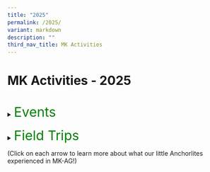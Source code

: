 ```yaml
---
title: "2025"
permalink: /2025/
variant: markdown
description: ""
third_nav_title: MK Activities
---
```

<h1>MK Activities - 2025</h1><br>
<details>
<summary><p style="font-size:30px; color:green; display:inline">Events</p></summary><br>
<details>
<summary><strong>World Water and Earth Day</strong></summary>
<div data-type="detailsContent" class="isomer-details-content">
	<table>
			<tbody><tr><td align="right" width="50%"><img src="/images/MK/2025_World%20Water%20and%20Earth%20Day/1.jpg" style="width:80%"></td><td align="left" width="50%"><img src="/images/MK/2025_World%20Water%20and%20Earth%20Day/2.jpg" style="width:80%"></td></tr>
			<tr><td align="right" width="50%"><img src="/images/MK/2025_World%20Water%20and%20Earth%20Day/3.jpg" style="width:80%">
        </td>
			<td valign="middle"><br><br>At MK@AG, our young learners recently took part in a meaningful celebration of both World Water Day and Earth Day, engaging in a variety of hands-on activities designed to deepen their understanding of environmental responsibility.<br><br>
To start, children were encouraged to bring their own water bottles from home. Throughout the day, they used the water they brought to wash their hands—such as after outdoor play or before snack time—highlighting the importance of conserving water in daily routines. This simple but effective activity helped students become more aware of how much water they use and how small changes can make a big difference.
				</td></tr>
				<tr>
        <td align="right" width="50%"><img src="/images/MK/2025_World%20Water%20and%20Earth%20Day/4.jpg" style="width:80%"></td>
        <td align="left" width="50%"><img src="/images/MK/2025_World%20Water%20and%20Earth%20Day/5.jpg" style="width:80%"></td>
    </tr>
		<tr><td align="right" width="50%"><img src="/images/MK/2025_World%20Water%20and%20Earth%20Day/6.jpg" style="width:80%">
        </td>
			<td valign="bottom"><br><br><br><br>In class, the children explored the impact of water wastage through an engaging and age-appropriate presentation prepared by their teacher. They also participated in a fun and interactive quiz that helped reinforce their learning and sparked thoughtful discussions among their peers.
</td></tr><tr><td align="right" width="50%"><img src="/images/MK/2025_World%20Water%20and%20Earth%20Day/7.jpg" style="width:80%"></td><td align="left" width="50%"><img src="/images/MK/2025_World%20Water%20and%20Earth%20Day/8.jpg" style="width:80%"></td></tr><tr><td align="right" width="50%"><img src="/images/MK/2025_World%20Water%20and%20Earth%20Day/10.jpg" style="width:80%"></td><td valign="middle" align="left" width="50%"><br><br>To further reflect on what they had learned, students took part in a creative activity where they drew pictures and wrote about the different ways they could help save water and care for our Earth. These reflections served as a personal commitment to being more mindful stewards of the planet. <br>It was a joyful and educational day filled with discovery, creativity, and a growing sense of environmental awareness. We are proud of our students for taking their first steps towards becoming responsible global citizens.
</td></tr>
<tr><td colspan="2"><img src="/images/MK/2025_World%20Water%20and%20Earth%20Day/9.jpg" style="width:80%">
</td></tr>
		</tbody></table>
<br>
</div>
</details>
<details>
<summary><strong>Parents' Day</strong></summary>
<div data-type="detailsContent" class="isomer-details-content">
<table>
			<tbody><tr><td align="right" width="50%"><img src="/images/MK/2025_Parents%20Day/1.jpg" style="width:80%"></td><td valign="middle"><br><br><br>On May 9th, the children of MK@AG came together in a joyful celebration of Parents' Day, a special occasion dedicated to honoring the love, care, and support of their parents. With enthusiasm and creativity, the children engaged in meaningful conversations about appreciating parents and engaged in art activities to bring home as gifts for their parents..</td></tr>
			<tr><td align="right" width="50%"><img src="/images/MK/2025_Parents%20Day/2.jpg" style="width:80%">
        </td>
			<td valign="middle"><img src="/images/MK/2025_Parents%20Day/4.jpg" style="width:80%">
				</td></tr>
				<tr>
        <td valign="bottom" align="left" width="50%"><br><br>Our K1 students poured their feelings into beautifully handcrafted cards, each one carefully decorated with personal touches. These cards were more than just art projects; they were sincere messages of gratitude, filled with love and warmth, showcasing the children's growing understanding of the importance of family and appreciation.</td>
        <td valign="bottom" align="left" width="50%"><img src="/images/MK/2025_Parents%20Day/3.jpg" style="width:80%"></td>
    </tr>	<tr><td colspan="2" width="100%">Meanwhile, the K2 students took a more hands-on approach by crafting vibrant 3D flowers as their tribute. Using their own handprints to form petals and colorful straws as stems, they created thoughtful and imaginative gifts. These handmade flowers were a symbol of their admiration and love, created with both joy and care as a way to honor their parents in a special and memorable way.
        </td>
			</tr>
		<tr><td align="right" width="50%"><img src="/images/MK/2025_Parents%20Day/5.jpg" style="width:80%">
        </td>
			<td><img src="/images/MK/2025_Parents%20Day/6.jpg" style="width:80%">
</td></tr><tr><td align="right" width="50%"><img src="/images/MK/2025_Parents%20Day/7.jpg" style="width:100%"></td><td align="left" width="50%"><img src="/images/MK/2025_Parents%20Day/8.jpg" style="width:100%"></td></tr>
				<tr><td colspan="2">The Parents' Day celebration at MK@AG not only fostered creativity and expression but also helped our young learners deepen their emotional connections and reflect on the value of gratitude. It was a heartwarming day filled with smiles, pride, and a shared sense of love.
</td></tr>
				<tr><td align="right" width="50%"><img src="/images/MK/2025_Parents%20Day/9.jpg" style="width:80%"></td><td valign="middle" align="left" width="50%"><img src="/images/MK/2025_Parents%20Day/10.jpg" style="width:80%">
</td></tr>
		</tbody></table>
<br>
</div></details>
	<details>
<summary><strong>Hari Raya Celebration</strong></summary>
<div data-type="detailsContent" class="isomer-details-content">
<table>
			<tbody><tr><td align="right" width="50%"><img src="/images/MK/2025_Parents%20Day/1.jpg" style="width:80%"></td><td valign="middle"><br><br><br>On May 9th, the children of MK@AG came together in a joyful celebration of Parents' Day, a special occasion dedicated to honoring the love, care, and support of their parents. With enthusiasm and creativity, the children engaged in meaningful conversations about appreciating parents and engaged in art activities to bring home as gifts for their parents..</td></tr>
			<tr><td align="right" width="50%"><img src="/images/MK/2025_Parents%20Day/2.jpg" style="width:80%">
        </td>
			<td valign="middle"><img src="/images/MK/2025_Parents%20Day/4.jpg" style="width:80%">
				</td></tr>
				<tr>
        <td valign="bottom" align="left" width="50%"><br><br>Our K1 students poured their feelings into beautifully handcrafted cards, each one carefully decorated with personal touches. These cards were more than just art projects; they were sincere messages of gratitude, filled with love and warmth, showcasing the children's growing understanding of the importance of family and appreciation.</td>
        <td valign="bottom" align="left" width="50%"><img src="/images/MK/2025_Parents%20Day/3.jpg" style="width:80%"></td>
    </tr>	<tr><td colspan="2" width="100%">Meanwhile, the K2 students took a more hands-on approach by crafting vibrant 3D flowers as their tribute. Using their own handprints to form petals and colorful straws as stems, they created thoughtful and imaginative gifts. These handmade flowers were a symbol of their admiration and love, created with both joy and care as a way to honor their parents in a special and memorable way.
        </td>
			</tr>
		<tr><td align="right" width="50%"><img src="/images/MK/2025_Parents%20Day/5.jpg" style="width:80%">
        </td>
			<td><img src="/images/MK/2025_Parents%20Day/6.jpg" style="width:80%">
</td></tr><tr><td align="right" width="50%"><img src="/images/MK/2025_Parents%20Day/7.jpg" style="width:100%"></td><td align="left" width="50%"><img src="/images/MK/2025_Parents%20Day/8.jpg" style="width:100%"></td></tr>
				<tr><td colspan="2">The Parents' Day celebration at MK@AG not only fostered creativity and expression but also helped our young learners deepen their emotional connections and reflect on the value of gratitude. It was a heartwarming day filled with smiles, pride, and a shared sense of love.
</td></tr>
				<tr><td align="right" width="50%"><img src="/images/MK/2025_Parents%20Day/9.jpg" style="width:80%"></td><td valign="middle" align="left" width="50%"><img src="/images/MK/2025_Parents%20Day/10.jpg" style="width:80%">
</td></tr>
		</tbody></table>
<br>
</div></details>

</details><br>
<details>
<summary><p style="font-size:30px; color:green; display:inline">Field Trips</p></summary><br>
<details>
<summary><strong>K2 Field Trip to Gardens by the Bay</strong></summary>
<div data-type="detailsContent" class="isomer-details-content">
<table>
			<tbody><tr><td align="right" width="50%"><img src="/images/MK/2025_K2%20at%20Gardens%20by%20the%20Bay/1.jpg" style="width:100%"></td><td valign="middle"><img src="/images/MK/2025_K2%20at%20Gardens%20by%20the%20Bay/3.jpg" style="width:100%"></td></tr>
			<tr><td colspan="2" width="100%"><img src="/images/MK/2025_K2%20at%20Gardens%20by%20the%20Bay/6.jpg" style="width:80%">
        </td>
			</tr>
				<tr><td colspan="2" width="100%">The K2 children at MK@AG recently had the opportunity to embark on an engaging and educational field trip to Gardens by the Bay, enhancing their exploration of one of Singapore’s most notable landmarks. As part of their curriculum, the students were eager to delve into the rich biodiversity that characterises this iconic location, recognising its cultural and environmental significance to the local community.<br><br>Throughout the visit, the children participated in a guided tour of the Cloud Forest, where they gained valuable insights into the life cycles of various plant species. They learned about the essential roles that animals, such as bees and bats, play in supporting plant growth and maintaining ecological balance. This hands-on experience allowed the students to tap onto their prior knowledge and connect it to real-world examples.
        </td>
			</tr>
				<tr><td align="right" width="50%"><img src="/images/MK/2025_K2%20at%20Gardens%20by%20the%20Bay/2.jpg" style="width:80%"></td><td valign="middle"><img src="/images/MK/2025_K2%20at%20Gardens%20by%20the%20Bay/4.jpg" style="width:80%"></td></tr>
				<tr><td align="right" width="50%"><img src="/images/MK/2025_K2%20at%20Gardens%20by%20the%20Bay/5.jpg" style="width:80%"></td><td valign="middle"><img src="/images/MK/2025_K2%20at%20Gardens%20by%20the%20Bay/7.jpg" style="width:80%"></td></tr><tr><td align="right" width="50%"><img src="/images/MK/2025_K2%20at%20Gardens%20by%20the%20Bay/9.jpg" style="width:100%"></td><td valign="middle"><img src="/images/MK/2025_K2%20at%20Gardens%20by%20the%20Bay/10.jpg" style="width:100%"></td></tr>
			<tr><td align="right" width="50%"><img src="/images/MK/2025_K2%20at%20Gardens%20by%20the%20Bay/8.jpg" style="width:100%"></td><td valign="middle">Following this, the children had the chance to walk through the Flower Dome, where they explored a wide array of vibrant flowers. They discovered the different names and colours of flowers, further deepening their appreciation for the beauty and diversity of nature. <br><br>It was a delightful and educational outing that the children thoroughly enjoyed, and they look forward to similar experiences in the future.
</td></tr>
		</tbody></table>
<br>
</div></details>	
</details>

(Click on each arrow to learn more about what our little Anchorlites experienced in MK-AG!)
